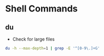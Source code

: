 # Shell Commands
## du
* Check for large files
```bash
du -h --max-depth=1 | grep -E '^[0-9\.]+G'
```
